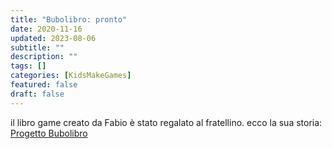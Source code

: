 ```yaml
---
title: "Bubolibro: pronto"
date: 2020-11-16
updated: 2023-08-06
subtitle: ""
description: ""
tags: []
categories: [KidsMakeGames]
featured: false
draft: false
---
```


il libro game creato da Fabio è stato regalato al fratellino.
ecco la sua storia: [Progetto Bubolibro](../../../project/jamurr/bubolibro.md)
